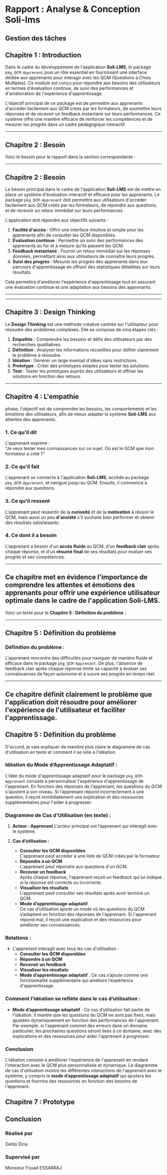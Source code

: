 # Rapport : Analyse & Conception Soli-lms

## Gestion des tâches





## Chapitre 1 : Introduction

Dans le cadre du développement de l'application **Soli-LMS**, le package `pkg_QCM-Apprenant` joue un rôle essentiel en fournissant une interface dédiée aux apprenants pour interagir avec les QCM (Questions à Choix Multiples). Ce module est conçu pour répondre aux besoins des utilisateurs en termes d'évaluation continue, de suivi des performances et d'amélioration de l'expérience d'apprentissage.

L'objectif principal de ce package est de permettre aux apprenants d'accéder facilement aux QCM créés par les formateurs, de soumettre leurs réponses et de recevoir un feedback instantané sur leurs performances. Ce système offre une manière efficace de renforcer les compétences et de mesurer les progrès dans un cadre pédagogique interactif.

---

## Chapitre 2 : Besoin

Voici le besoin pour le rapport dans la section correspondante :

---

## Chapitre 2 : Besoin

Le besoin principal dans le cadre de l'application **Soli-LMS** est de mettre en place un système d'évaluation interactif et efficace pour les apprenants. Le package `pkg_QCM-Apprenant` doit permettre aux utilisateurs d'accéder facilement aux QCM créés par les formateurs, de répondre aux questions, et de recevoir un retour immédiat sur leurs performances.

L'application doit répondre aux objectifs suivants :

1. **Facilité d'accès** : Offrir une interface intuitive et simple pour les apprenants afin de consulter les QCM disponibles.
2. **Évaluation continue** : Permettre un suivi des performances des apprenants au fur et à mesure qu'ils passent les QCM.
3. **Feedback instantané** : Fournir un retour immédiat sur les réponses données, permettant ainsi aux utilisateurs de connaître leurs progrès.
4. **Suivi des progrès** : Mesurer les progrès des apprenants dans leur parcours d'apprentissage en offrant des statistiques détaillées sur leurs résultats.

Cela permettra d'améliorer l'expérience d'apprentissage tout en assurant une évaluation continue et une adaptation aux besoins des apprenants.

---
---



## Chapitre 3 : Design Thinking

Le **Design Thinking** est une méthode créative centrée sur l'utilisateur pour résoudre des problèmes complexes. Elle se compose de cinq étapes clés :

1. **Empathie** : Comprendre les besoins et défis des utilisateurs par des recherches qualitatives.
2. **Définition** : Analyser les informations recueillies pour définir clairement le problème à résoudre.
3. **Idéation** : Générer un large éventail d'idées sans restrictions.
4. **Prototype** : Créer des prototypes simples pour tester les solutions.
5. **Test** : Tester les prototypes auprès des utilisateurs et affiner les solutions en fonction des retours.


---

## Chapitre 4 : L'empathie

 phase, l'objectif est de comprendre les besoins, les comportements et les émotions des utilisateurs, afin de mieux adapter le système **Soli-LMS** aux attentes des apprenants.

### 1. **Ce qu'il dit**  
L'apprenant exprime :  
"Je veux tester mes connaissances sur ce sujet. Où est le QCM que mon formateur a créé ?"

### 2. **Ce qu'il fait**  
L'apprenant se connecte à l'application **Soli-LMS**, accède au package `pkg_QCM-Apprenant`, et navigue jusqu'au QCM. Ensuite, il commence à répondre aux questions.

### 3. **Ce qu'il ressent**  
L'apprenant peut ressentir de la **curiosité** et de la **motivation** à réussir le QCM, mais aussi un peu **d'anxiété** s'il souhaite bien performer et obtenir des résultats satisfaisants.

### 4. **Ce dont il a besoin**  
L'apprenant a besoin d'un **accès fluide** au QCM, d'un **feedback clair** après chaque réponse, et d'un **résumé final** de ses résultats pour évaluer ses progrès et ses compétences.

---

Ce chapitre met en évidence l'importance de comprendre les attentes et émotions des apprenants pour offrir une expérience utilisateur optimale dans le cadre de l'application **Soli-LMS**.
---

Voici un texte pour le **Chapitre 5 : Définition du problème** :

---

## Chapitre 5 : Définition du problème

### **Définition du problème :**

L'apprenant rencontre des difficultés pour naviguer de manière fluide et efficace dans le package `pkg_QCM-Apprenant`. De plus, l'absence de feedback clair après chaque réponse limite sa capacité à évaluer ses connaissances de façon autonome et à suivre ses progrès en temps réel.

---

Ce chapitre définit clairement le problème que l'application doit résoudre pour améliorer l'expérience de l'utilisateur et faciliter l'apprentissage.
---

## Chapitre 5 : Définition du problème

D'accord, je vais expliquer de manière plus claire le diagramme de cas d'utilisation en texte et comment il se relie à l'idéation.

### **Idéation du Mode d’Apprentissage Adaptatif :**

L'idée du mode d'apprentissage adaptatif pour le package `pkg_QCM-Apprenant` consiste à personnaliser l'expérience d'apprentissage de l'apprenant. En fonction des réponses de l'apprenant, les questions du QCM s'ajustent à son niveau. Si l'apprenant répond incorrectement à une question, il reçoit immédiatement une explication et des ressources supplémentaires pour l'aider à progresser.

### **Diagramme de Cas d'Utilisation (en texte) :**

1. **Acteur : Apprenant**
   L’acteur principal est l’apprenant qui interagit avec le système.

2. **Cas d’utilisation :**
   - **Consulter les QCM disponibles**  
     L'apprenant peut accéder à une liste de QCM créés par le formateur.
   - **Répondre à un QCM**  
     L'apprenant peut répondre aux questions d'un QCM.
   - **Recevoir un feedback**  
     Après chaque réponse, l'apprenant reçoit un feedback qui lui indique si la réponse est correcte ou incorrecte.
   - **Visualiser les résultats**  
     L'apprenant peut consulter ses résultats après avoir terminé un QCM.
   - **Mode d’apprentissage adaptatif**  
     Ce cas d’utilisation ajoute un mode où les questions du QCM s’adaptent en fonction des réponses de l'apprenant. Si l'apprenant répond mal, il reçoit une explication et des ressources pour améliorer ses connaissances.

### **Relations :**

- L'apprenant interagit avec tous les cas d'utilisation :
  - **Consulter les QCM disponibles**  
  - **Répondre à un QCM**  
  - **Recevoir un feedback**  
  - **Visualiser les résultats**  
  - **Mode d’apprentissage adaptatif** : Ce cas s’ajoute comme une fonctionnalité supplémentaire qui améliore l’expérience d'apprentissage.

### **Comment l’idéation se reflète dans le cas d’utilisation :**

- **Mode d’apprentissage adaptatif** : 
   Ce cas d’utilisation fait partie de l'idéation. Il montre que les questions du QCM ne sont pas fixes, mais ajustées dynamiquement en fonction des performances de l'apprenant. Par exemple, si l'apprenant commet des erreurs dans un domaine particulier, les prochaines questions seront liées à ce domaine, avec des explications et des ressources pour aider l'apprenant à progresser.

### Conclusion

L'idéation consiste à améliorer l'expérience de l'apprenant en rendant l'interaction avec le QCM plus personnalisée et dynamique. Le diagramme de cas d'utilisation montre les différentes interactions de l'apprenant avec le système, y compris le **mode d’apprentissage adaptatif** qui ajustera les questions et fournira des ressources en fonction des besoins de l'apprenant.

## Chapitre 7 : Prototype
## Conclusion



### Réalisé par

Dehbi Dina

### Supervisé par

Monsieur Fouad ESSARRAJ
